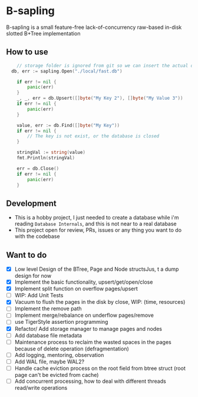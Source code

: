 # B-sapling

B-sapling is a small feature-free lack-of-concurrency raw-based in-disk slotted B+Tree implementation

## How to use

```go
	// storage folder is ignored from git so we can insert the actual data their
  db, err := sapling.Open("./local/fast.db")

	if err != nil {
		panic(err)
	}
	_, _, err = db.Upsert([]byte("My Key 2"), []byte("My Value 3"))
	if err != nil {
		panic(err)
	}

	value, err := db.Find([]byte("My Key"))
	if err != nil {
		// The key is not exist, or the database is closed
	}

	stringVal := string(value)
	fmt.Println(stringVal)

	err = db.Close()
	if err != nil {
		panic(err)
	}
```

## Development

- This is a hobby project, I just needed to create a database while i'm reading `Database Internals`, and this is not near to a real database
- This project open for review, PRs, issues or any thing you want to do with the codebase

## Want to do

- [x] Low level Design of the BTree, Page and Node structsJus, t a dump design for now
- [x] Implement the basic functionality, upsert/get/open/close
- [x] Implement split function on overflow pages/upsert
- [ ] WIP: Add Unit Tests
- [x] Vacuum to flush the pages in the disk by close, WIP: (time, resources)
- [ ] Implement the remove path
- [ ] Implement merge/rebalance on underflow pages/remove
- [ ] use TigerStyle assertion programming
- [x] Refactor/ Add storage manager to manage pages and nodes
- [ ] Add database file metadata
- [ ] Maintenance process to reclaim the wasted spaces in the pages because of delete operation (defragmentation)
- [ ] Add logging, mentoring, observation
- [ ] Add WAL file, maybe WAL2?
- [ ] Handle cache eviction process on the root field from btree struct (root page can't be evicted from cache)
- [ ] Add concurrent processing, how to deal with different threads read/write operations
